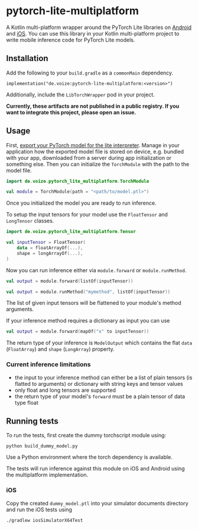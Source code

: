 # pytorch-lite-multiplatform

A Kotlin multi-platform wrapper around the PyTorch Lite libraries on [Android](https://pytorch.org/mobile/android/) and [iOS](https://pytorch.org/mobile/ios/).
You can use this library in your Kotlin multi-platform project to write mobile inference code for PyTorch Lite models.

## Installation

Add the following to your `build.gradle` as a `commonMain` dependency.

```
implementation("de.voize:pytorch-lite-multiplatform:<version>")
```

Additionally, include the `LibTorchWrapper` pod in your project.

**Currently, these artifacts are not published in a public registry. If you want to integrate this project, please open an issue.**

## Usage

First, [export your PyTorch model for the lite interpreter](https://pytorch.org/tutorials/recipes/mobile_interpreter.html).
Manage in your application how the exported model file is stored on device, e.g. bundled with your app, downloaded from a server during app initialization or something else.
Then you can initialize the `TorchModule` with the path to the model file.

```kotlin
import de.voize.pytorch_lite_multiplatform.TorchModule

val module = TorchModule(path = "<path/to/model.ptl>")
```

Once you initialized the model you are ready to run inference.

To setup the input tensors for your model use the `FloatTensor` and `LongTensor` classes.

```kotlin
import de.voize.pytorch_lite_multiplatform.Tensor

val inputTensor = FloatTensor(
    data = floatArrayOf(...),
    shape = longArrayOf(...),
)
```

Now you can run inference either via `module.forward` or `module.runMethod`.

```kotlin
val output = module.forward(listOf(inputTensor))
```

```kotlin
val output = module.runMethod("mymethod", listOf(inputTensor))
```

The list of given input tensors will be flattened to your module's method arguments.

If your inference method requires a dictionary as input you can use

```kotlin
val output = module.forward(mapOf("x" to inputTensor))
```

The return type of your inference is `ModelOutput` which contains the flat `data` (`FloatArray`) and `shape` (`LongArray`) property.

### Current inference limitations

- the input to your inference method can either be a list of plain tensors (is flatted to arguments) or dictionary with string keys and tensor values
- only float and long tensors are supported
- the return type of your model's `forward` must be a plain tensor of data type float

## Running tests

To run the tests, first create the dummy torchscript module using:

```
python build_dummy_model.py
```

Use a Python environment where the torch dependency is available.

The tests will run inference against this module on iOS and Android using the multiplatform implementation.

### iOS

Copy the created `dummy_model.ptl` into your simulator documents directory and run the iOS tests using

```
./gradlew iosSimulatorX64Test
```

